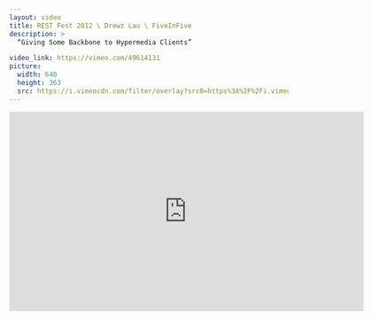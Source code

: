 ```yaml
---
layout: video
title: REST Fest 2012 \ Drewz Lau \ FiveInFive
description: >
  “Giving Some Backbone to Hypermedia Clients”

video_link: https://vimeo.com/49614131
picture:
  width: 640
  height: 363
  src: https://i.vimeocdn.com/filter/overlay?src0=https%3A%2F%2Fi.vimeocdn.com%2Fvideo%2F342368356_640x363.jpg&src1=http%3A%2F%2Ff.vimeocdn.com%2Fp%2Fimages%2Fcrawler_play.png
---
```

<iframe src="https://player.vimeo.com/video/49614131?title=0&byline=0&portrait=0&badge=0&autopause=0&player_id=0" width="640" height="360" frameborder="0" title="REST Fest 2012 \ Drewz Lau \ FiveInFive" webkitallowfullscreen mozallowfullscreen allowfullscreen></iframe>
